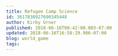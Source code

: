 ```yaml
---
title: Refugee Camp Science
id: 3617830927690345448
author: Kirby Urner
published: 2018-06-16T08:42:00.003-07:00
updated: 2018-06-16T16:58:29.906-07:00
blog: world_game
tags: 
---
```


